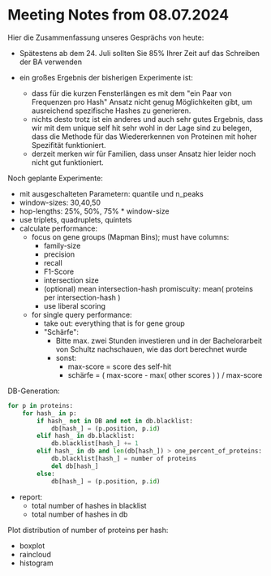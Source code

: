 # Meeting Notes from 08.07.2024

Hier die Zusammenfassung unseres Gesprächs von heute:
- Spätestens ab dem 24. Juli sollten Sie 85% Ihrer Zeit auf
  das Schreiben der BA verwenden

- ein großes Ergebnis der bisherigen Experimente ist:
  - dass für die kurzen Fensterlängen es mit dem "ein Paar von
    Frequenzen pro Hash" Ansatz nicht genug Möglichkeiten gibt,
    um ausreichend spezifische Hashes zu generieren.
  - nichts desto trotz ist ein anderes und auch sehr gutes Ergebnis,
    dass wir mit dem unique self hit sehr wohl in der Lage sind zu
    belegen, dass die Methode für das Wiedererkennen von Proteinen
    mit hoher Spezifität funktioniert.
  - derzeit merken wir für Familien, dass unser Ansatz hier leider noch
   nicht gut funktioniert.

Noch geplante Experimente:
- mit ausgeschalteten Parametern: quantile und n_peaks
- window-sizes: 30,40,50
- hop-lengths: 25%, 50%, 75% * window-size
- use triplets, quadruplets, quintets
- calculate performance:
  - focus on gene groups (Mapman Bins); must have columns:
    - family-size
    - precision
    - recall
    - F1-Score
    - intersection size
    - (optional) mean intersection-hash promiscuity: mean( proteins per intersection-hash )
    - use liberal scoring
  - for single query performance:
    - take out: everything that is for gene group
    - "Schärfe":
       - Bitte max. zwei Stunden investieren und in der Bachelorarbeit von Schultz nachschauen,
          wie das dort berechnet wurde
       - sonst:
          - max-score = score des self-hit
          - schärfe = ( max-score - max( other scores ) ) / max-score

DB-Generation:
```py
for p in proteins:
    for hash_ in p:
        if hash_ not in DB and not in db.blacklist:
            db[hash_] = (p.position, p.id)
        elif hash_ in db.blacklist:
            db.blacklist[hash_] += 1
        elif hash_ in db and len(db[hash_]) > one_percent_of_proteins:
            db.blacklist[hash_] = number of proteins
            del db[hash_]
        else:
            db[hash_] = (p.position, p.id)
```

- report:
  - total number of hashes in blacklist
  - total number of hashes in db

Plot distribution of number of proteins per hash:
- boxplot
- raincloud
- histogram